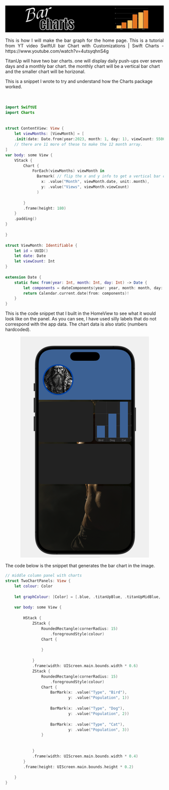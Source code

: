 <p align="center">
<img src="/docs/assets/barChartHeading.jpg"/>
</p>

<p align="justify">
This is how I will make the bar graph for the home page. This is a tutorial from YT video SwiftUI bar Chart with Customizations | Swift Charts - https://www.youtube.com/watch?v=4utsyqhnS4g

TitanUp will have two bar charts. one will display daily push-ups over seven days and a monthly bar chart. the monthly chart will be a vertical bar chart and the smaller chart will be horizonal.
</p>

This is a snippet I wrote to try and understand how the Charts package worked.

```swift


import SwiftUI
import Charts


struct ContentView: View {
    let viewMonths: [ViewMonth] = [
    .init(date: Date.from(year:2023, month: 1, day: 1), viewCount: 55000)
    // there are 11 more of these to make the 12 month array.
]
var body: some View {
    VStack {
        Chart {
            ForEach(viewMonths) viewMonth in
              Barmark( // flip the x and y info to get a vertical bar chart.
                x: .value("Month", viewMonth.date, unit:.month), 
                y: .value("Views", viewMonth.viewCount)
              )  

        }
        .frame(height: 180)
    }
    .padding()
}

}

struct ViewMonth: Identifiable {
    let id = UUID()
    let date: Date
    let viewCount: Int
}

extension Date {
    static func from(year: Int, month: Int, day: Int) -> Date {
        let components = dateComponents(year: year, month: month, day: day)
        return Calendar.current.date(from: components)!
    }
}

```

This is the code snippet that I built in the HomeView to see what it would look like on the panel. As you can see, I have used silly labels that do not correspond with the app data. The chart data is also static (numbers hardcoded).

<p align="center">
<img src="/docs/assets/BarChartTest.png"/>
</p>

The code below is the snippet that generates the bar chart in the image.

```swift
// middle column panel with charts
struct TwoChartPanels: View {
    let colour: Color
    
    let graphColour: [Color] = [.blue, .titanUpBlue, .titanUpMidBlue, .teal]
    
    var body: some View {
        
        HStack {
            ZStack {
                RoundedRectangle(cornerRadius: 15)
                    .foregroundStyle(colour)
                Chart {
                    
                }
                               
            }
            .frame(width: UIScreen.main.bounds.width * 0.6)
            ZStack {
                RoundedRectangle(cornerRadius: 15)
                    .foregroundStyle(colour)
                Chart {
                    BarMark(x: .value("Type", "Bird"),
                            y: .value("Population", 1))
                    
                    BarMark(x: .value("Type", "Dog"),
                            y: .value("Population", 2))
                    
                    BarMark(x: .value("Type", "Cat"),
                            y: .value("Population", 3))
                }
                
                    
            }
            .frame(width: UIScreen.main.bounds.width * 0.4)
        }
        .frame(height: UIScreen.main.bounds.height * 0.2)
        
    }
}
```